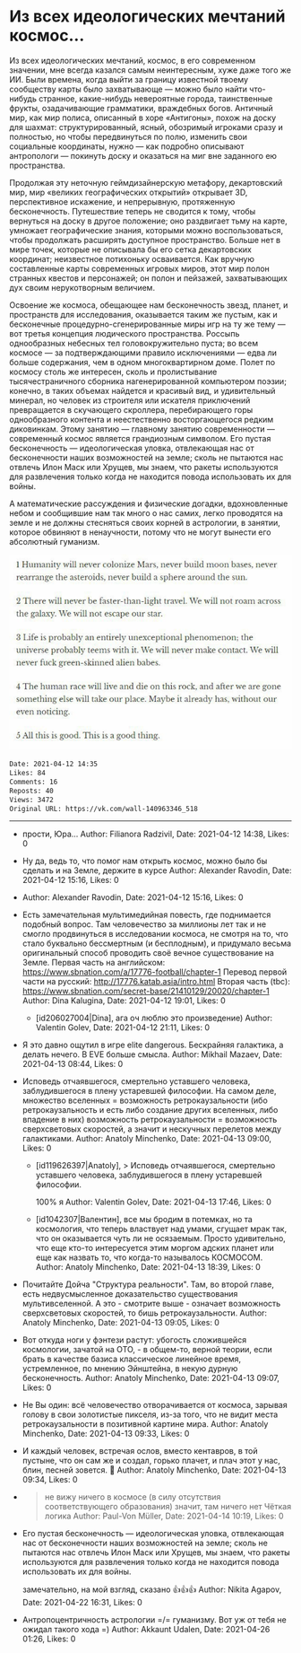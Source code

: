 # Из всех идеологических мечтаний космос...

Из всех идеологических мечтаний, космос, в его современном значении, мне всегда казался самым неинтересным, хуже даже того же ИИ. Были времена, когда выйти за границу известной твоему сообществу карты было захватывающе — можно было найти что-нибудь странное, какие-нибудь невероятные города, таинственные фрукты, озадачивающие грамматики, враждебных богов. Античный мир, как мир полиса, описанный в хоре «Антигоны», похож на доску для шахмат: структурированный, ясный, обозримый игроками сразу и полностью, но чтобы передвинуться по полю, изменить свои социальные координаты, нужно — как подробно описывают антропологи — покинуть доску и оказаться на миг вне заданного ею пространства. 

Продолжая эту неточную геймдизайнерскую метафору, декартовский мир, мир «великих географических открытий» открывает 3D, перспективное искажение, и непрерывную, протяженную бесконечность. Путешествие теперь не сводится к тому, чтобы вернуться на доску в другое положение; оно раздвигает тьму на карте, умножает географические знания, которыми можно воспользоваться, чтобы продолжать расширять доступное пространство. Больше нет в мире точек, которые не описывала бы его сетка декартовских координат; неизвестное потихоньку осваивается. Как вручную составленные карты современных игровых миров, этот мир полон странных квестов и персонажей; он полон и пейзажей, захватывающих дух своим нерукотворным величием. 

Освоение же космоса, обещающее нам бесконечность звезд, планет, и пространств для исследования, оказывается таким же пустым, как и бесконечные процедурно-сгенерированные миры игр на ту же тему — вот третья концепция людического пространства. Россыпь однообразных небесных тел головокружительно пуста; во всем космосе — за подтверждающими правило исключениями — едва ли больше содержания, чем в одном многоквартирном доме. Полет по космосу столь же интересен, сколь и пролистывание тысячестраничного сборника нагенерированной компьютером поэзии; конечно, в таких объемах найдется и красивый вид, и удивительный минерал, но человек из строителя или искателя приключений превращается в скучающего скроллера, перебирающего горы однообразного контента и неестественно восторгающегося редким диковинкам. Этому занятию — главному занятию современности — современный космос является грандиозным символом. Его пустая бесконечность — идеологическая уловка, отвлекающая нас от бесконечности наших возможностей на земле; сколь не пытаются нас отвлечь Илон Маск или Хрущев, мы знаем, что ракеты используются для развлечения только когда не находится повода использовать их для войны.

А математические рассуждения и физические догадки, вдохновленные небом и сообщившие нам так много о нас самих, легко проводятся на земле и не должны стесняться своих корней в астрологии, в занятии, которое обвиняют в ненаучности, потому что не могут вынести его абсолютный гуманизм.

![](attachments/457239144.jpg)

    Date: 2021-04-12 14:35
    Likes: 84
    Comments: 16
    Reposts: 40
    Views: 3472
    Original URL: https://vk.com/wall-140963346_518



--------------------

  * прости, Юра...
    Author: Filianora Radzivil, Date: 2021-04-12 14:38, Likes: 0


  * Ну да, ведь то, что помог нам открыть космос, можно было бы сделать и на Земле, держите в курсе
    Author: Alexander Ravodin, Date: 2021-04-12 15:16, Likes: 0


  * 
    Author: Alexander Ravodin, Date: 2021-04-12 15:16, Likes: 0


  * Есть замечательная мультимедийная повесть, где поднимается подобный вопрос. Там человечество за миллионы лет так и не смогло продвинуться в исследовании космоса, не смотря на то, что стало буквально бессмертным (и бесплодным), и придумало весьма оригинальный способ проводить своё вечное существование на Земле.
    Первая часть на английском: https://www.sbnation.com/a/17776-football/chapter-1
    Перевод первой части на русский: http://17776.katab.asia/intro.html
    Вторая часть (tbc): https://www.sbnation.com/secret-base/21410129/20020/chapter-1
    Author: Dina Kalugina, Date: 2021-04-12 19:01, Likes: 0

      * [id206027004|Dina], ага оч люблю это произведение)
        Author: Valentin Golev, Date: 2021-04-12 21:11, Likes: 0


  * Я это давно ощутил в игре elite dangerous. Бескрайняя галактика, а делать нечего. В EVE больше смысла.
    Author: Mikhail Mazaev, Date: 2021-04-13 08:44, Likes: 0


  * Исповедь отчаявшегося, смертельно уставшего человека, заблудившегося в плену устаревшей философии. На самом деле, множество вселенных = возможность ретрокаузальности (ибо ретрокаузальность и есть либо создание других вселенных, либо впадение в них) 
    возможность ретрокаузальности = возможность сверхсветовых скоростей, а значит и нескучных перелетов между галактиками.
    Author: Anatoly Minchenko, Date: 2021-04-13 09:00, Likes: 0

      * [id119626397|Anatoly], > Исповедь отчаявшегося, смертельно уставшего человека, заблудившегося в плену устаревшей философии. 
        
        100% я
        Author: Valentin Golev, Date: 2021-04-13 17:46, Likes: 0

      * [id1042307|Валентин], все мы бродим в потемках, но та космология, что теперь властвует над умами, сгущает мрак так, что он оказывается чуть ли не осязаемым. Просто удивительно, что еще кто-то интересуется этим моргом адских планет или еще как назвать то, что когда-то называлось КОСМОСОМ.
        Author: Anatoly Minchenko, Date: 2021-04-13 18:39, Likes: 0


  * Почитайте Дойча "Структура реальности". Там, во второй главе, есть недвусмысленное доказательство существования мультивселенной. А это - смотрите выше - означает возможность сверхсветовых скоростей, то бишь ретрокаузальности.
    Author: Anatoly Minchenko, Date: 2021-04-13 09:05, Likes: 0


  * Вот откуда ноги у фэнтези растут: убогость сложившейся космологии, зачатой на ОТО, - в общем-то, верной теории, если брать в качестве базиса классическое линейное время, устремленное, по мнению Эйнштейна, в некую дурную бесконечность.
    Author: Anatoly Minchenko, Date: 2021-04-13 09:07, Likes: 0


  * Не Вы один: всё человечество отворачивается от космоса, зарывая голову в свои золотистые пикселя, из-за того, что не видит места ретрокаузальности в позитивной картине мира.
    Author: Anatoly Minchenko, Date: 2021-04-13 09:33, Likes: 0


  * И каждый человек, встречая ослов, вместо кентавров, в той пустыне, что он сам же и создал, горько плачет, и плач этот у нас, блин, песней зовется. 🙂
    Author: Anatoly Minchenko, Date: 2021-04-13 09:34, Likes: 0


  * > не вижу ничего в космосе (в силу отсутствия соответствующего образования)
    > значит, там ничего нет
    Чёткая логика
    Author: Paul-Von Müller, Date: 2021-04-14 10:19, Likes: 0


  * Его пустая бесконечность — идеологическая уловка, отвлекающая нас от бесконечности наших возможностей на земле; сколь не пытаются нас отвлечь Илон Маск или Хрущев, мы знаем, что ракеты используются для развлечения только когда не находится повода использовать их для войны.
    
    замечательно, на мой взгляд, сказано 👍👍👍
    Author: Nikita Agapov, Date: 2021-04-22 16:31, Likes: 0


  * Антропоцентричность астрологии =/= гуманизму. Вот уж от тебя не ожидал такого хода =)
    Author: Akkaunt Udalen, Date: 2021-04-26 01:26, Likes: 0

